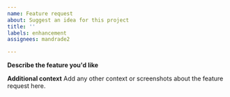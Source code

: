 ```yaml
---
name: Feature request
about: Suggest an idea for this project
title: ''
labels: enhancement
assignees: mandrade2

---
```


**Describe the feature you'd like**

**Additional context**
Add any other context or screenshots about the feature request here.
